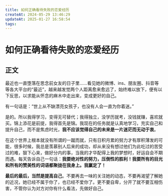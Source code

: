 ```yaml
---
title: 如何正确看待失败的恋爱经历
createAt: 2024-05-29 13:46:29
updateAt: 2025-01-27 16:58:54
tags:
---
```


# 如何正确看待失败的恋爱经历

## 正文

最近也一直堕落在思念前女友的日子里……看见她的微博、ins、朋友圈、抖音等等各大平台的“最近”，越来越发觉两个人距离愈来愈远了，始终难以放下，便有以下反思，以求能从怀念的麻木中走出来，变成更好的自己。

有一句话是：“世上从不缺漂亮女孩子，也没有人会一直为你着迷。”

是的。所以我得学习，变得无可替代；我得独立，没学历就考，没钱就赚，喜欢就买。锦上添花是前提，我得首先是锦。我现在的任务就是认真地学习，充实自己和提升自己，而不是焦虑时光，**我不应该觉得自己的未来是一片迷茫而无动于衷**。

在这个世界上根本就没有所谓的一蹴而就，只有日积月累的努力才有厚积薄发的可能，很多时候，我总是羡慕别人后来的成功，却从来没有想过他们为此吃过的苦受过的难，狠下心来，做好分内的事，当我的才华配得上我的梦想时，好运自会不期而遇。每天告诉自己一句话：**我要绝对性的努力，压倒性的胜利！我要所有的目光和所有的赞美性的词语都聚拢在我身上。我赢定了！**

**最后的最后，当然是提高自己**。不要再去一味的关注她的动态，不要再渴望了解她的近况，她已经不属于你了，也已经不爱你了。更不要自卑，分开了就不要互相伤害，不管你认为对方对你有什么看法，先做好自己。